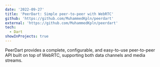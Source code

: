 ```yaml
---
date: '2022-09-27'
title: 'PeerDart: Simple peer-to-peer with WebRTC'
github: 'https://github.com/MuhammedKpln/peerdart'
external: 'https://github.com/MuhammedKpln/peerdart'
tech:
  - Dart
showInProjects: true
---
```


PeerDart provides a complete, configurable, and easy-to-use peer-to-peer API built on top of WebRTC, supporting both data channels and media streams.
